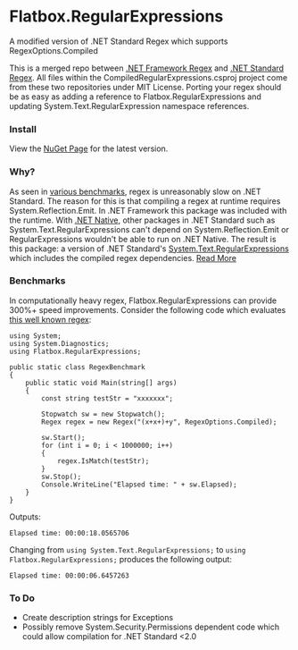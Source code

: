 # Flatbox.RegularExpressions
A modified version of .NET Standard Regex which supports RegexOptions.Compiled

This is a merged repo between [.NET Framework Regex](https://github.com/Microsoft/referencesource/tree/master/System/regex/system/text/regularexpressions) and [.NET Standard Regex](https://github.com/dotnet/corefx/tree/master/src/System.Text.RegularExpressions/src/System/Text/RegularExpressions). All files within the CompiledRegularExpressions.csproj project come from these two repositories under MIT License. Porting your regex should be as easy as adding a reference to Flatbox.RegularExpressions and updating System.Text.RegularExpression namespace references.

### Install
View the [NuGet Page](https://www.nuget.org/packages/Flatbox.RegularExpressions) for the latest version.

### Why?
As seen in [various benchmarks](https://benchmarksgame.alioth.debian.org/u64q/regexredux.html), regex is unreasonably slow on .NET Standard. The reason for this is that compiling a regex at runtime requires System.Reflection.Emit. In .NET Framework this package was included with the runtime. With [.NET Native](https://docs.microsoft.com/en-us/dotnet/framework/net-native/), other packages in .NET Standard such as System.Text.RegularExpressions can't depend on System.Reflection.Emit or RegularExpressions wouldn't be able to run on .NET Native. The result is this package: a version of .NET Standard's [System.Text.RegularExpressions](https://github.com/dotnet/corefx/tree/master/src/System.Text.RegularExpressions/src/System/Text/RegularExpressions) which includes the compiled regex dependencies. [Read More](https://github.com/dotnet/corefx/issues/340)

### Benchmarks
In computationally heavy regex, Flatbox.RegularExpressions can provide 300%+ speed improvements. Consider the following code which evaluates [this well known regex](http://www.regular-expressions.info/catastrophic.html):

    using System;
    using System.Diagnostics;
    using Flatbox.RegularExpressions;

    public static class RegexBenchmark
    {
        public static void Main(string[] args)
        {
            const string testStr = "xxxxxxx";

            Stopwatch sw = new Stopwatch();
            Regex regex = new Regex("(x+x+)+y", RegexOptions.Compiled);
        
            sw.Start();
            for (int i = 0; i < 1000000; i++)
            {
                regex.IsMatch(testStr);
            }
            sw.Stop();
            Console.WriteLine("Elapsed time: " + sw.Elapsed);
        }
    }

Outputs:

    Elapsed time: 00:00:18.0565706

Changing from `using System.Text.RegularExpressions;` to `using Flatbox.RegularExpressions;` produces the following output:

    Elapsed time: 00:00:06.6457263

### To Do
* Create description strings for Exceptions
* Possibly remove System.Security.Permissions dependent code which could allow compilation for .NET Standard <2.0
